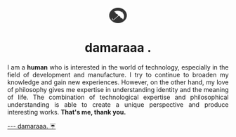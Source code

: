 <p align="center" margin="10px">
<a href="https://damar-glh.github.io/me" target="blank"><img align="center" src="https://github.com/damar-glh/me/blob/main/public/favicon.jpg" alt="damar galih" height="35" width="40"/></a>


<h1 align="center" text-decoration="none">damaraaa .</h1>
<p align="justify">I am a <b>human</b> who is interested in the world of technology, especially in the field of development and manufacture. I try to continue to broaden my knowledge and gain new experiences. However, on the other hand, my love of philosophy gives me expertise in understanding identity and the meaning of life. The combination of technological expertise and philosophical understanding is able to create a unique perspective and produce interesting works. <b>That's me, thank you.</b></p>

<a href="https://damar-glh.github.io/me" text-decoration="none"> --- damaraaa. ☔ </a>
